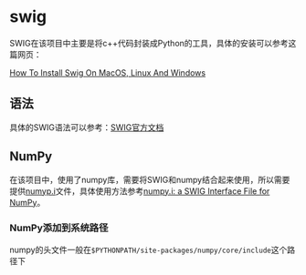 # swig

SWIG在该项目中主要是将c++代码封装成Python的工具，具体的安装可以参考这篇网页：

[How To Install Swig On MacOS, Linux And Windows](https://www.dev2qa.com/how-to-install-swig-on-macos-linux-and-windows/)

## 语法

具体的SWIG语法可以参考：[SWIG官方文档](https://www.swig.org/doc.html)

## NumPy

在该项目中，使用了numpy库，需要将SWIG和numpy结合起来使用，所以需要提供[numyp.i](https://github.com/numpy/numpy/blob/main/tools/swig/numpy.i)文件，具体使用方法参考[numpy.i: a SWIG Interface File for NumPy](https://numpy.org/doc/stable/reference/swig.interface-file.html)。



### NumPy添加到系统路径

numpy的头文件一般在`$PYTHONPATH/site-packages/numpy/core/include`这个路径下